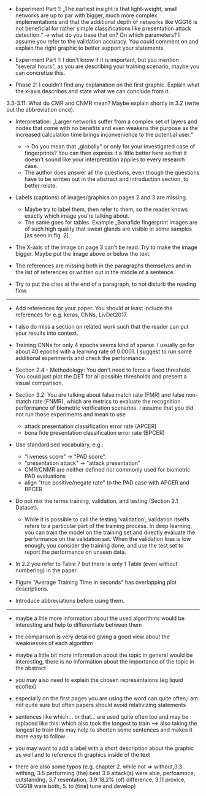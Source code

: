 
* Experiment Part 1: „The earliest insight is that light-weight, small networks are up to par with bigger, much more complex implementations and that the additional depth of networks like VGG16 is not beneficial for rather simple classifications like presentation attack detection.“ -> what do you base that on? On which parameters? I assume you refer to the validation accuracy. You could comment on and explain the right graphic to better support your statements.

* Experiment Part 1: I don't know if it is important, but you mention "several hours", as you are describing your training scenario, maybe you can concretize this.

* Phase 2: I couldn’t find any explanation on the first graphic. Explain what the x-axis describes and state what we can conclude from it.

3.3-3.11: What do CMR and CNMR mean? Maybe explain shortly in 3.2 (write out the abbreviation once).

* Interpretation: „Larger networks suffer from a complex set of layers and nodes that come with no benefits and even weakens the purpose as the increased calculation time brings inconvenience to the potential user.“ 
    * -> Do you mean that „globally" or only for your investigated case of fingerprints? You can then express it a little better here so that it doesn't sound like your interpretation applies to every research case.
    * The author does answer all the questions, even though the questions have to be written out in the abstract and introduction section, to better relate.

* Labels (captions) of images/graphics on pages 2 and 3 are missing. 
    * Maybe try to label them, then refer to them, so the reader knows exactly which image you’re talking about. 
    * The same goes for tables. Example „Bonafide fingerprint images are of such high quality that sweat glands are visible in some samples [as seen in fig. 2].

* The X-axis of the image on page 3 can’t be read. Try to make the image bigger. Maybe put the image above or below the text.

* The references are missing both in the paragraphs themselves and in the list of references or written out in the middle of a sentence. 
* Try to put the cites at the end of a paragraph, to not disturb the reading flow.

____



* Add references for your paper. You should at least include the references for e.g. keras, CNNs, LivDet2017. 
* I also do miss a section on related work such that the reader can put your results into context.

* Training CNNs for only 4 epochs seems kind of sparse. I usually go for about 40 epochs with a learning rate of 0.0001. I suggest to run some additional experiments and check the performance.

* Section 2.4 - Methodology: You don't need to force a fixed threshold. You could just plot the DET for all possible thresholds and present a visual comparison.

* Section 3.2: You are talking about false match rate (FMR) and false non-match rate (FNMR), which are metrics to evaluate the recognition performance of biometric verification scenarios. I assume that you did not run those experiments and mean to use
    * attack presentation classification error rate (APCER)
    * bona fide presentation classification error rate (BPCER)

* Use standardised vocabulary, e.g.:
    * "liveness score" -> "PAD score".
    * "presentation attack" -> "attack presentation"
    * CMR/CNMR are neither defined nor commonly used for biometric PAD evaluations 
    * align "true positive/negate rate" to the PAD case with APCER and BPCER

* Do not mix the terms training, validation, and testing (Section 2.1 Dataset). 
    * While it is possible to call the testing 'validation', validation itselfs refers to a particular part of the training process. 
    In deep learning, you can train the model on the training set and directly evaluate the performance on the validation set. When the validation loss is low enough, you consider the training done, and use the test set to report the performance on unseen data.

* In 2.2 you refer to Table 7 but there is only 1 Table (even without numbering) in the paper.

* Figure "Average Training Time in seconds" has overlapping plot descriptions.

* Introduce abbreviations before using them.

____

* maybe a litle more information about the used algorithms would be interesting and help to differentiate between them
* the comparison is very detailed giving a good view about the weaknesses of each algorithm
* maybe a little bit more information about the topic in general would be interesting, there is no information about the importance of the topic in the abstract
* you may also need to explain the chosen representaions (eg liquid ecoflex)

* especially on the first pages you are using the word can quite often,i am not quite sure but often papers should avoid relativizing statements
* sentences like which... or that... are used quite often too and may be replaced like this:
which also took the longest to train ==> also taking the longest to train
this may help to shorten some sentences and makes it more easy to follow

* you may want to add a label with a short description about the graphic as well
and to reference th graphics inside of the text
* there are also some typos (e.g. chapter 2. while not => without,3.3 withing, 3.5 performing (the) best 3.6 attack(s) were able, perfoamnce, outstanidng, 3.7 resentation, 3.9 18.2% (of) difference, 3.11 provice, VGG18 ware both, 5. to (fine) tune and develop)